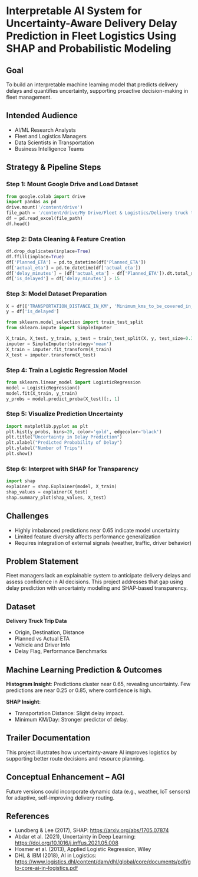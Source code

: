 # Interpretable AI System for Uncertainty-Aware Delivery Delay Prediction in Fleet Logistics Using SHAP and Probabilistic Modeling

## Goal
To build an interpretable machine learning model that predicts delivery delays and quantifies uncertainty, supporting proactive decision-making in fleet management.

## Intended Audience
- AI/ML Research Analysts
- Fleet and Logistics Managers
- Data Scientists in Transportation
- Business Intelligence Teams

## Strategy & Pipeline Steps

### Step 1: Mount Google Drive and Load Dataset
```python
from google.colab import drive
import pandas as pd
drive.mount('/content/drive')
file_path = '/content/drive/My Drive/Fleet & Logistics/Delivery truck trip data.xlsx'
df = pd.read_excel(file_path)
df.head()
```

### Step 2: Data Cleaning & Feature Creation
```python
df.drop_duplicates(inplace=True)
df.ffill(inplace=True)
df['Planned_ETA'] = pd.to_datetime(df['Planned_ETA'])
df['actual_eta'] = pd.to_datetime(df['actual_eta'])
df['delay_minutes'] = (df['actual_eta'] - df['Planned_ETA']).dt.total_seconds() / 60
df['is_delayed'] = df['delay_minutes'] > 15
```

### Step 3: Model Dataset Preparation
```python
X = df[['TRANSPORTATION_DISTANCE_IN_KM', 'Minimum_kms_to_be_covered_in_a_day']]
y = df['is_delayed']

from sklearn.model_selection import train_test_split
from sklearn.impute import SimpleImputer

X_train, X_test, y_train, y_test = train_test_split(X, y, test_size=0.3, random_state=42)
imputer = SimpleImputer(strategy='mean')
X_train = imputer.fit_transform(X_train)
X_test = imputer.transform(X_test)
```

### Step 4: Train a Logistic Regression Model
```python
from sklearn.linear_model import LogisticRegression
model = LogisticRegression()
model.fit(X_train, y_train)
y_probs = model.predict_proba(X_test)[:, 1]
```

### Step 5: Visualize Prediction Uncertainty
```python
import matplotlib.pyplot as plt
plt.hist(y_probs, bins=20, color='gold', edgecolor='black')
plt.title("Uncertainty in Delay Prediction")
plt.xlabel("Predicted Probability of Delay")
plt.ylabel("Number of Trips")
plt.show()
```

### Step 6: Interpret with SHAP for Transparency
```python
import shap
explainer = shap.Explainer(model, X_train)
shap_values = explainer(X_test)
shap.summary_plot(shap_values, X_test)
```

## Challenges
- Highly imbalanced predictions near 0.65 indicate model uncertainty
- Limited feature diversity affects performance generalization
- Requires integration of external signals (weather, traffic, driver behavior)

## Problem Statement
Fleet managers lack an explainable system to anticipate delivery delays and assess confidence in AI decisions. This project addresses that gap using delay prediction with uncertainty modeling and SHAP-based transparency.

## Dataset
**Delivery Truck Trip Data**
- Origin, Destination, Distance
- Planned vs Actual ETA
- Vehicle and Driver Info
- Delay Flag, Performance Benchmarks

## Machine Learning Prediction & Outcomes
**Histogram Insight**: Predictions cluster near 0.65, revealing uncertainty. Few predictions are near 0.25 or 0.85, where confidence is high.

**SHAP Insight**:
- Transportation Distance: Slight delay impact.
- Minimum KM/Day: Stronger predictor of delay.

## Trailer Documentation
This project illustrates how uncertainty-aware AI improves logistics by supporting better route decisions and resource planning.

## Conceptual Enhancement – AGI
Future versions could incorporate dynamic data (e.g., weather, IoT sensors) for adaptive, self-improving delivery routing.

## References
- Lundberg & Lee (2017), SHAP: https://arxiv.org/abs/1705.07874
- Abdar et al. (2021), Uncertainty in Deep Learning: https://doi.org/10.1016/j.inffus.2021.05.008
- Hosmer et al. (2013), Applied Logistic Regression, Wiley
- DHL & IBM (2018), AI in Logistics: https://www.logistics.dhl/content/dam/dhl/global/core/documents/pdf/glo-core-ai-in-logistics.pdf
